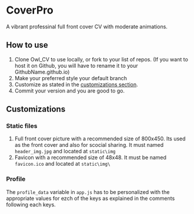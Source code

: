 # CoverPro
A vibrant professinal full front cover CV with moderate animations.

## How to use
1. Clone Owl_CV to use locally, or fork to your list of repos. (If you want to host it on Github, you will have to rename it to your GithubName.github.io)
2. Make your preferred style your default branch
3. Customize as stated in the [customizations section](#customizations).
5. Commit your version and you are good to go.




## Customizations
### Static files
1. Full front cover picture with a recommended size of 800x450. Its used as the front cover and also for scocial sharing. It must named `header_img.jpg` and located at `static\img`
2. Favicon with a recommended size of 48x48. It must be named `favicon.ico` and located at `static\img\`

### Profile
The `profile_data` variable in `app.js` has to be personalized with the appropriate values for ezch of the keys as explained in the comments following each keys.